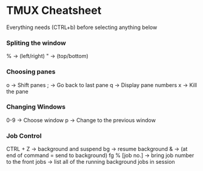 
# TMUX Cheatsheet

Everything needs (CTRL+b) before selecting anything below

### Spliting the window
% -> (left/right)
" -> (top/bottom)

### Choosing panes
o -> Shift panes
; -> Go back to last pane
q -> Display pane numbers
x -> Kill the pane

### Changing Windows
0-9 -> Choose window
p -> Change to the previous window

### Job Control
CTRL + Z -> background and suspend
bg -> resume background
& -> (at end of command = send to background)
fg % [job no.] -> bring job number to the front
jobs -> list all of the running background jobs in session
